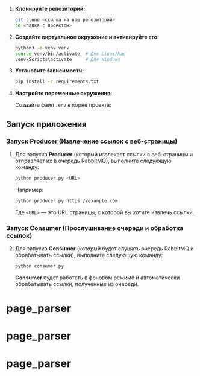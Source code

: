 
1. **Клонируйте репозиторий:**

   ```bash
   git clone <ссылка на ваш репозиторий>
   cd <папка с проектом>
   ```
2. **Создайте виртуальное окружение и активируйте его:**

   ```bash
   python3 -m venv venv
   source venv/bin/activate  # Для Linux/Mac
   venv\Scripts\activate     # Для Windows
   ```
3. **Установите зависимости:**

   ```bash
   pip install -r requirements.txt
   ```
4. **Настройте переменные окружения:**

   Создайте файл `.env` в корне проекта:

## Запуск приложения

### Запуск Producer (Извлечение ссылок с веб-страницы)

1. Для запуска **Producer** (который извлекает ссылки с веб-страницы и отправляет их в очередь RabbitMQ), выполните следующую команду:

   ```bash
   python producer.py <URL>
   ```

   Например:

   ```bash
   python producer.py https://example.com
   ```

   Где `<URL>` — это URL страницы, с которой вы хотите извлечь ссылки.

### Запуск Consumer (Прослушивание очереди и обработка ссылок)

2. Для запуска **Consumer** (который будет слушать очередь RabbitMQ и обрабатывать ссылки), выполните следующую команду:

   ```bash
   python consumer.py
   ```
   **Consumer** будет работать в фоновом режиме и автоматически обрабатывать ссылки, полученные из очереди.
# page_parser
# page_parser
# page_parser
